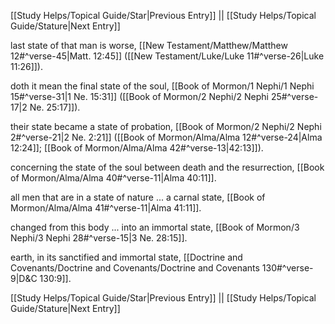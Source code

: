 [[Study Helps/Topical Guide/Star|Previous Entry]]  ||  [[Study Helps/Topical Guide/Stature|Next Entry]]

 last state of that man is worse, [[New Testament/Matthew/Matthew 12#^verse-45|Matt. 12:45]] ([[New Testament/Luke/Luke 11#^verse-26|Luke 11:26]]).

 doth it mean the final state of the soul, [[Book of Mormon/1 Nephi/1 Nephi 15#^verse-31|1 Ne. 15:31]] ([[Book of Mormon/2 Nephi/2 Nephi 25#^verse-17|2 Ne. 25:17]]).

 their state became a state of probation, [[Book of Mormon/2 Nephi/2 Nephi 2#^verse-21|2 Ne. 2:21]] ([[Book of Mormon/Alma/Alma 12#^verse-24|Alma 12:24]]; [[Book of Mormon/Alma/Alma 42#^verse-13|42:13]]).

 concerning the state of the soul between death and the resurrection, [[Book of Mormon/Alma/Alma 40#^verse-11|Alma 40:11]].

 all men that are in a state of nature ... a carnal state, [[Book of Mormon/Alma/Alma 41#^verse-11|Alma 41:11]].

 changed from this body ... into an immortal state, [[Book of Mormon/3 Nephi/3 Nephi 28#^verse-15|3 Ne. 28:15]].

 earth, in its sanctified and immortal state, [[Doctrine and Covenants/Doctrine and Covenants/Doctrine and Covenants 130#^verse-9|D&C 130:9]].

[[Study Helps/Topical Guide/Star|Previous Entry]]  ||  [[Study Helps/Topical Guide/Stature|Next Entry]]